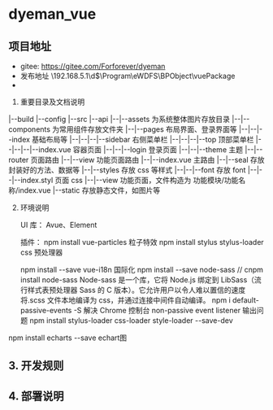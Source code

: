 <!--
 * @Author: Lyl
 * @Date: 2022-07-07 13:30:48
 * @LastEditors: Lyl
 * @LastEditTime: 2022-07-07 13:32:58
 * @FilePath: \dyeman\README.md
 * @Description: 
-->
# dyeman_vue

## 项目地址
  - gitee: https://gitee.com/Forforever/dyeman
  - 发布地址 \\192.168.5.1\d$\Program\eWDFS\BPObject\vuePackage
  - 
1. 重要目录及文档说明

|--build
|--config
|--src
|--api
|--|--assets 为系统整体图片存放目录
|--|--components 为常用组件存放文件夹
|--|--pages 布局界面、登录界面等
|--|--|--index 基础布局等
|--|--|--|--sidebar 右侧菜单栏
|--|--|--|--top 顶部菜单栏
|--|--|--|--index.vue 容器页面
|--|--|--login 登录页面
|--|--|--theme 主题
|--|--router 页面路由
|--|--view 功能页面路由
|--|--index.vue 主路由
|--|--seal 存放封装好的方法、数据等
|--|--styles 存放 css 等样式
|--|--|--font 存放 font
|--|--|--index.styl 页面 css
|--|--view 功能页面，文件构造为 功能模块/功能名称/index.vue
|--static 存放静态文件，如图片等

2. 环境说明

   UI 库：
   Avue、Element

   插件：
   npm install vue-particles 粒子特效
   npm install stylus stylus-loader css 预处理器
   <!-- npm install xlsx
   npm install core-js -->
   npm install --save vue-i18n 国际化 
   npm install --save node-sass // cnpm install node-sass    Node-sass 是一个库，它将 Node.js 绑定到 LibSass（流行样式表预处理器 Sass 的 C 版本）。它允许用户以令人难以置信的速度将.scss 文件本地编译为 css，并通过连接中间件自动编译。
   npm i default-passive-events -S 解决 Chrome 控制台 non-passive event listener 输出问题
   npm install stylus-loader css-loader style-loader --save-dev
   <!-- npm i xlsx-template 导出报表  -->
  npm install echarts --save echart图

## 3. 开发规则

## 4. 部署说明
